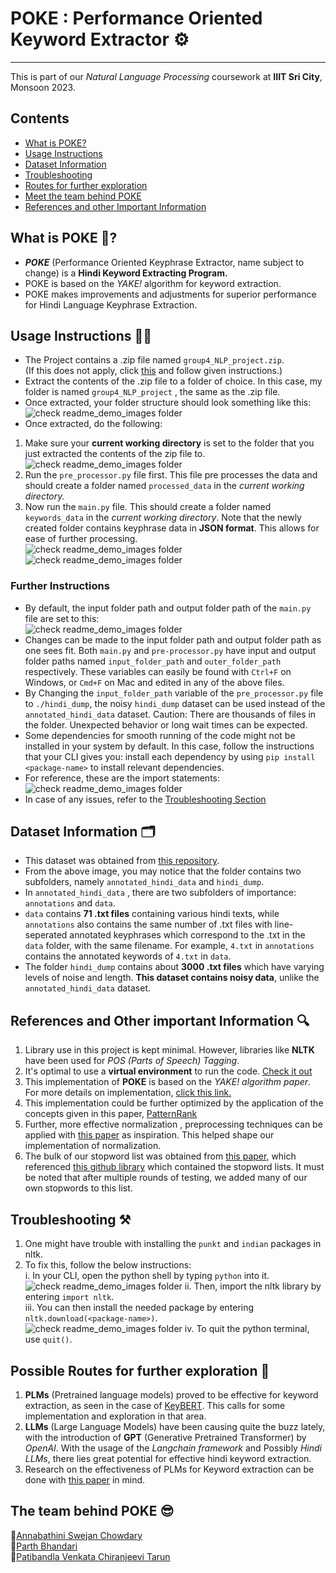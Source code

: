 # POKE : Performance Oriented Keyword Extractor ⚙️

---
This is part of our *Natural Language Processing* coursework at **IIIT Sri City**, Monsoon 2023.

## Contents

- [What is POKE?](#what-is-poke)
- [Usage Instructions](#usage-instructions)
- [Dataset Information](#dataset-info)
- [Troubleshooting](#troubleshooting)
- [Routes for further exploration](#further-exploration)
- [Meet the team behind POKE](#team-behind-poke)
- [References and other Important Information](#other-important-info)

<a id="what-is-poke"></a>

## What is POKE 🤔?

- ***POKE*** (Performance Oriented Keyphrase Extractor, name subject to change) is a **Hindi Keyword Extracting Program.** </br>
- POKE is based on the *YAKE!* algorithm for keyword extraction.</br>
- POKE makes improvements and adjustments for superior performance for Hindi Language Keyphrase Extraction.</br>

<a id="usage-instructions"></a>

## Usage Instructions 👩‍🔧

- The Project contains a .zip file named `group4_NLP_project.zip`.</br> (If this does not apply, click [this](#usage) and follow given instructions.)
- Extract the contents of the .zip file to a folder of choice. In this case, my folder is named `group4_NLP_project` , the same as the .zip file. </br>
- Once extracted, your folder structure should look something like this: </br>
![check readme_demo_images folder](./readme_demo_images/image.png)
- Once extracted, do the following:
<a id="usage"></a>

1. Make sure your **current working directory** is set to the folder that you just extracted the contents of the zip file to.</br>
![check readme_demo_images folder](./readme_demo_images/image-1.png)</br>
2. Run the `pre_processor.py` file first. This file pre processes the data and should create a folder named `processed_data` in the *current working directory.* </br>
3. Now run the `main.py` file. This should create a folder named `keywords_data` in the *current working directory*. Note that the newly created folder contains keyphrase data in **JSON format**. This allows for ease of further processing.</br>
![check readme_demo_images folder](./readme_demo_images/image-2.png)</br>
![check readme_demo_images folder](./readme_demo_images/image-3.png)

### Further Instructions

- By default, the input folder path and output folder path of the `main.py` file are set to this:</br>
![check readme_demo_images folder](./readme_demo_images/image-6.png)
- Changes can be made to the input folder path and output folder path as one sees fit. Both `main.py` and `pre-processor.py` have input and output folder paths named `input_folder_path` and `outer_folder_path` respectively. These variables can easily be found with `Ctrl+F` on Windows, or `Cmd+F` on Mac and edited in any of the above files.</br>
- By Changing the `input_folder_path` variable of the `pre_processor.py` file to `./hindi_dump`, the noisy `hindi_dump` dataset can be used instead of the `annotated_hindi_data` dataset. Caution: There are thousands of files in the folder. Unexpected behavior or long wait times can be expected.</br>
- Some dependencies for smooth running of the code might not be installed in your system by default. In this case, follow the instructions that your CLI gives you: install each dependency by using `pip install <package-name>` to install relevant dependencies.</br>
- For reference, these are the import statements:</br>
![check readme_demo_images folder](./readme_demo_images/image-7.png)
- In case of any issues, refer to the [Troubleshooting Section](#troubleshooting)

<a id="dataset-info"></a>

## Dataset Information 🗂️

- This dataset was obtained from [this repository](https://github.com/banerjeeshubhanker/Hindi_Term-Extract).</br>
- From the above image, you may notice that the folder contains two subfolders, namely `annotated_hindi_data` and `hindi_dump`.</br>
- In `annotated_hindi_data` , there are two subfolders of importance: `annotations` and `data`.</br>
- `data` contains **71 .txt files** containing various hindi texts, while `annotations` also contains the same number of .txt files with line-seperated annotated keyphrases which correspond to the .txt in the `data` folder, with the same filename. For example, `4.txt` in `annotations` contains the annotated keywords of `4.txt` in `data`.</br>
- The folder `hindi_dump` contains about **3000 .txt files**  which have varying levels of noise and length. **This dataset contains noisy data**, unlike the `annotated_hindi_data` dataset.

<a id="other-important-info"></a>

## References and Other important Information 🔍

1. Library use in this project is kept minimal. However, libraries like **NLTK** have been used for *POS (Parts of Speech) Tagging*.</br>
2. It's optimal to use a **virtual environment** to run the code. [Check it out](https://www.dataquest.io/blog/a-complete-guide-to-python-virtual-environments/)</br>
3. This implementation of **POKE** is based on the *YAKE! algorithm paper*. For more details on implementation, [click this link.](https://www.sciencedirect.com/science/article/abs/pii/S0020025519308588)</br>
4. This implementation could be further optimized by the application of the concepts given in this paper, [PatternRank](https://arxiv.org/abs/2210.05245)
5. Further, more effective normalization , preprocessing techniques can be applied with [this paper](https://www.researchgate.net/publication/228596823_Hindi_Text_Normalization) as inspiration. This helped shape our implementation of normalization.
6. The bulk of our stopword list was obtained from [this paper](https://link.springer.com/article/10.1007/s11042-023-17205-9), which referenced [this github library](https://github.com/stopwords-iso/stopwords-hi) which contained the stopword lists. It must be noted that after multiple rounds of testing, we added many of our own stopwords to this list.

<a id="troubleshooting"></a>

## Troubleshooting ⚒️

1. One might have trouble with installing the `punkt` and `indian` packages in nltk.</br>
2. To fix this, follow the below instructions:</br>
i. In your CLI, open the python shell by typing `python` into it.</br>
![check readme_demo_images folder](./readme_demo_images/image-4.png)
ii. Then, import the nltk library by entering `import nltk`.</br>
iii. You can then install the needed package by entering `nltk.download(<package-name>)`.</br>
![check readme_demo_images folder](./readme_demo_images/image-5.png)
iv. To quit the python terminal, use `quit()`.

<a id="further-exploration"></a>

## Possible Routes for further exploration 🧭

1. **PLMs** (Pretrained language models) proved to be effective for keyword extraction, as seen in the case of [KeyBERT](https://github.com/MaartenGr/KeyBERT). This calls for some implementation and exploration in that area.</br>
2. **LLMs** (Large Language Models) have been causing quite the buzz lately, with the introduction of **GPT** (Generative Pretrained Transformer) by *OpenAI*. With the usage of the *Langchain framework* and Possibly *Hindi LLMs*, there lies great potential for effective hindi keyword extraction.
3. Research on the effectiveness of PLMs for Keyword extraction can be done with [this paper](https://arxiv.org/abs/2212.10233) in mind.

<a id="team-behind-poke"></a>

## The team behind POKE 😎

🔸[Annabathini Swejan Chowdary](https://www.linkedin.com/in/annabathini-swejan-chowdary-799015299/)</br>
🔸[Parth Bhandari](https://www.linkedin.com/in/parth-bhandari-566667287/)</br>
🔸[Patibandla Venkata Chiranjeevi Tarun](https://www.linkedin.com/in/tarun-patibandla-47987a246/)</br>
